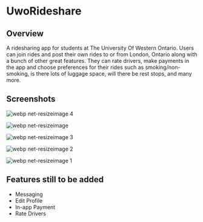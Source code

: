 # UwoRideshare

## Overview

A ridesharing app for students at The University Of Western Ontario.  Users can join rides and post their own rides to or from London, Ontario along with a bunch of other great features.  They can rate drivers, make payments in the app and choose preferences for their rides such as smoking/non-smoking, is there lots of luggage space, will there be rest stops, and many more.

## Screenshots
![webp net-resizeimage 4](https://user-images.githubusercontent.com/24685539/38575192-d55f8ad8-3cc8-11e8-875b-26ec6c772e97.png)

![webp net-resizeimage](https://user-images.githubusercontent.com/24685539/38575024-5485904c-3cc8-11e8-8efa-5be4f300599e.png)

![webp net-resizeimage 3](https://user-images.githubusercontent.com/24685539/38575021-5444eb64-3cc8-11e8-9479-2685da39761f.png)

![webp net-resizeimage 2](https://user-images.githubusercontent.com/24685539/38575022-545bd7ac-3cc8-11e8-819c-59d75e9a0882.png)

![webp net-resizeimage 1](https://user-images.githubusercontent.com/24685539/38575023-5470b758-3cc8-11e8-9616-0781e25469f9.png)


## Features still to be added

* Messaging
* Edit Profile
* In-app Payment
* Rate Drivers










